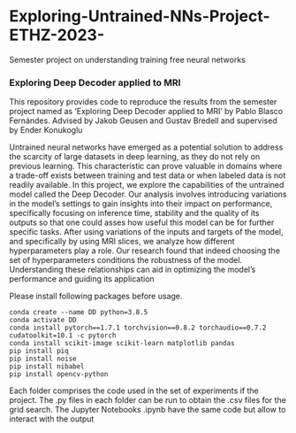 # Exploring-Untrained-NNs-Project-ETHZ-2023-
Semester project on understanding training free neural networks

### Exploring Deep Decoder applied to MRI

This repository provides code to reproduce the results from the semester project named as ‘Exploring Deep Decoder applied to MRI’ by Pablo Blasco Fernándes. Advised by Jakob Geusen and Gustav Bredell and supervised by Ender Konukoglu

Untrained neural networks have emerged as a potential solution to address the scarcity of large
datasets in deep learning, as they do not rely on previous learning. This characteristic can prove
valuable in domains where a trade-off exists between training and test data or when labeled data
is not readily available. In this project, we explore the capabilities of the untrained model called
the Deep Decoder.
Our analysis involves introducing variations in the model’s settings to gain insights into their
impact on performance, specifically focusing on inference time, stability and the quality of its
outputs so that one could asses how useful this model can be for further specific tasks.
After using variations of the inputs and targets of the model, and specifically by using MRI
slices, we analyze how different hyperparameters play a role. Our research found that indeed
choosing the set of hyperparameters conditions the robustness of the model. Understanding these
relationships can aid in optimizing the model’s performance and guiding its application

Please install following packages before usage.

```
conda create --name DD python=3.8.5
conda activate DD
conda install pytorch==1.7.1 torchvision==0.8.2 torchaudio==0.7.2 cudatoolkit=10.1 -c pytorch
conda install scikit-image scikit-learn matplotlib pandas
pip install piq
pip install noise
pip install nibabel
pip install opencv-python
```

Each folder comprises the code used in the set of experiments if the project. The .py files in each folder can be run to obtain the .csv files for the grid search. The Jupyter Notebooks .ipynb have the same code but allow to interact with the output 
